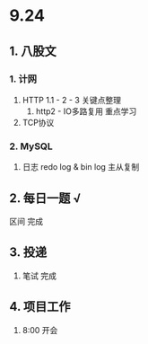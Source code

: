 # 9.24

## 1. 八股文

### 1. 计网

1. HTTP 1.1 - 2 - 3 关键点整理
   1. http2 - IO多路复用 重点学习
2. TCP协议

### 2. MySQL

1. 日志 redo log & bin log 主从复制

## 2. 每日一题 √

区间 完成

## 3. 投递

1. 笔试 完成

## 4. 项目工作

1. 8:00 开会